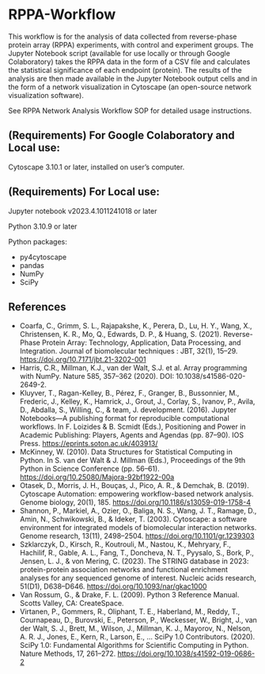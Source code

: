 # RPPA-Workflow
This workflow is for the analysis of data collected from reverse-phase protein array (RPPA) experiments, with control and experiment groups. The Jupyter Notebook script (available for use locally or through Google Colaboratory) takes the RPPA data in the form of a CSV file and calculates the statistical significance of each endpoint (protein). The results of the analysis are then made available in the Jupyter Notebook output cells and in the form of a network visualization in Cytoscape (an open-source network visualization software).

See RPPA Network Analysis Workflow SOP for detailed usage instructions.

## (Requirements) For Google Colaboratory and Local use:
  Cytoscape 3.10.1 or later, installed on user’s computer.
## (Requirements) For Local use:
  Jupyter notebook v2023.4.1011241018 or later
  
  Python 3.10.9 or later
  
  Python packages:
  - py4cytoscape
  - pandas
  - NumPy
  - SciPy

## References
- Coarfa, C., Grimm, S. L., Rajapakshe, K., Perera, D., Lu, H. Y., Wang, X., Christensen, K. R., Mo, Q., Edwards, D. P., & Huang, S. (2021). Reverse-Phase Protein Array: Technology, Application, Data Processing, and Integration. Journal of biomolecular techniques : JBT, 32(1), 15–29. https://doi.org/10.7171/jbt.21-3202-001
- Harris, C.R., Millman, K.J., van der Walt, S.J. et al. Array programming with NumPy. Nature 585, 357–362 (2020). DOI: 10.1038/s41586-020-2649-2.
- Kluyver, T., Ragan-Kelley, B., Pérez, F., Granger, B., Bussonnier, M., Frederic, J., Kelley, K., Hamrick, J., Grout, J., Corlay, S., Ivanov, P., Avila, D., Abdalla, S., Willing, C., & team, J. development. (2016). Jupyter Notebooks—A publishing format for reproducible computational workflows. In F. Loizides & B. Scmidt (Eds.), Positioning and Power in Academic Publishing: Players, Agents and Agendas (pp. 87–90). IOS Press. https://eprints.soton.ac.uk/403913/ 
- McKinney, W. (2010). Data Structures for Statistical Computing in Python. In S. van der Walt & J. Millman (Eds.), Proceedings of the 9th Python in Science Conference (pp. 56–61). https://doi.org/10.25080/Majora-92bf1922-00a 
- Otasek, D., Morris, J. H., Bouças, J., Pico, A. R., & Demchak, B. (2019). Cytoscape Automation: empowering workflow-based network analysis. Genome biology, 20(1), 185. https://doi.org/10.1186/s13059-019-1758-4 
- Shannon, P., Markiel, A., Ozier, O., Baliga, N. S., Wang, J. T., Ramage, D., Amin, N., Schwikowski, B., & Ideker, T. (2003). Cytoscape: a software environment for integrated models of biomolecular interaction networks. Genome research, 13(11), 2498–2504. https://doi.org/10.1101/gr.1239303 
- Szklarczyk, D., Kirsch, R., Koutrouli, M., Nastou, K., Mehryary, F., Hachilif, R., Gable, A. L., Fang, T., Doncheva, N. T., Pyysalo, S., Bork, P., Jensen, L. J., & von Mering, C. (2023). The STRING database in 2023: protein-protein association networks and functional enrichment analyses for any sequenced genome of interest. Nucleic acids research, 51(D1), D638–D646. https://doi.org/10.1093/nar/gkac1000 
- Van Rossum, G., & Drake, F. L. (2009). Python 3 Reference Manual. Scotts Valley, CA: CreateSpace.
- Virtanen, P., Gommers, R., Oliphant, T. E., Haberland, M., Reddy, T., Cournapeau, D., Burovski, E., Peterson, P., Weckesser, W., Bright, J., van der Walt, S. J., Brett, M., Wilson, J., Millman, K. J., Mayorov, N., Nelson, A. R. J., Jones, E., Kern, R., Larson, E., … SciPy 1.0 Contributors. (2020). SciPy 1.0: Fundamental Algorithms for Scientific Computing in Python. Nature Methods, 17, 261–272. https://doi.org/10.1038/s41592-019-0686-2 

